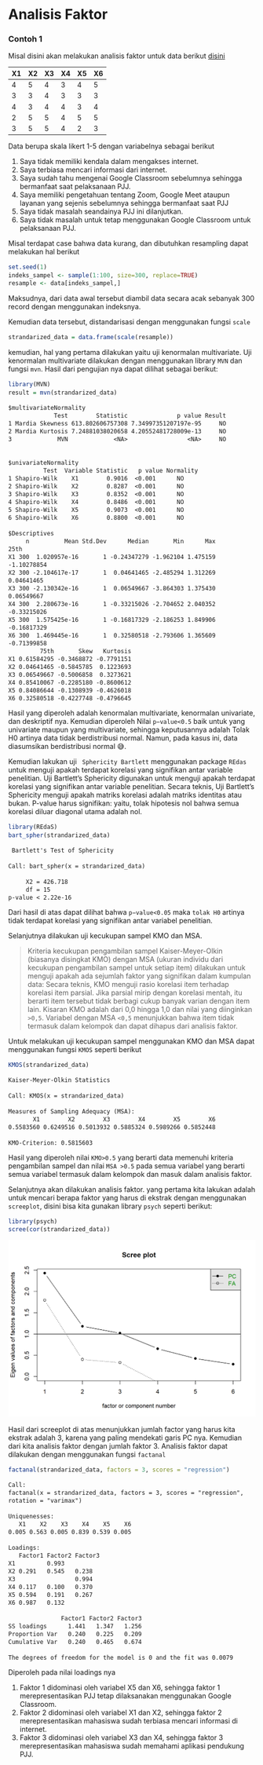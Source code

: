 # Analisis Faktor

### Contoh 1

Misal disini akan melakukan analisis faktor untuk data berikut [disini](./data_survery_pjj.csv)

|X1 |X2 |X3 |X4 |X5 |X6 |
|---|---|---|---|---|---|
|4  |5  |4  |3  |4  |5  |
|3  |3  |4  |3  |3  |3  |
|4  |3  |4  |4  |3  |4  |
|2  |5  |5  |4  |5  |5  |
|3  |5  |5  |4  |2  |3  |

Data berupa skala likert 1-5 dengan variabelnya sebagai berikut

1.	Saya tidak memiliki kendala dalam mengakses internet.
2.	Saya terbiasa mencari informasi dari internet.
3.	Saya sudah tahu mengenai Google Classroom sebelumnya sehingga bermanfaat saat pelaksanaan PJJ.
4.	Saya memiliki pengetahuan tentang Zoom, Google Meet ataupun layanan yang sejenis sebelumnya sehingga bermanfaat saat PJJ
5.	Saya tidak masalah seandainya PJJ ini dilanjutkan.
6.	Saya tidak masalah untuk tetap menggunakan Google Classroom untuk pelaksanaan PJJ.


Misal terdapat case bahwa data kurang, dan dibutuhkan resampling dapat melakukan hal berikut

```r
set.seed(1)
indeks_sampel <- sample(1:100, size=300, replace=TRUE)
resample <- data[indeks_sampel,]
```

Maksudnya, dari data awal tersebut diambil data secara acak sebanyak 300 record dengan menggunakan indeksnya.


Kemudian data tersebut, distandarisasi dengan menggunakan fungsi `scale`
```r
strandarized_data = data.frame(scale(resample))
```

kemudian, hal yang pertama dilakukan yaitu uji kenormalan multivariate. Uji kenormalan multivariate dilakukan dengan menggunakan library `MVN` dan fungsi  `mvn`. Hasil dari pengujian nya dapat dilihat sebagai berikut:
```r
library(MVN)
result = mvn(strandarized_data)
```

```
$multivariateNormality
             Test        Statistic              p value Result
1 Mardia Skewness 613.802606757308 7.34997351207197e-95     NO
2 Mardia Kurtosis 7.24881038020658 4.20552481728009e-13     NO
3             MVN             <NA>                 <NA>     NO


$univariateNormality
          Test  Variable Statistic   p value Normality
1 Shapiro-Wilk    X1        0.9016  <0.001      NO    
2 Shapiro-Wilk    X2        0.8287  <0.001      NO    
3 Shapiro-Wilk    X3        0.8352  <0.001      NO    
4 Shapiro-Wilk    X4        0.8486  <0.001      NO    
5 Shapiro-Wilk    X5        0.9073  <0.001      NO    
6 Shapiro-Wilk    X6        0.8800  <0.001      NO    

$Descriptives
     n          Mean Std.Dev      Median       Min      Max        25th
X1 300  1.020957e-16       1 -0.24347279 -1.962104 1.475159 -1.10278854
X2 300 -2.104617e-17       1  0.04641465 -2.485294 1.312269  0.04641465
X3 300 -2.130342e-16       1  0.06549667 -3.864303 1.375430  0.06549667
X4 300  2.280673e-16       1 -0.33215026 -2.704652 2.040352 -0.33215026
X5 300  1.575425e-16       1 -0.16817329 -2.186253 1.849906 -0.16817329
X6 300  1.469445e-16       1  0.32580518 -2.793606 1.365609 -0.71399858
         75th       Skew   Kurtosis
X1 0.61584295 -0.3468872 -0.7791151
X2 0.04641465 -0.5845785  0.1223693
X3 0.06549667 -0.5006858  0.3273621
X4 0.85410067 -0.2285180 -0.8600612
X5 0.84086644 -0.1308939 -0.4626018
X6 0.32580518 -0.4227748 -0.4796645
```

Hasil yang diperoleh adalah kenormalan multivariate, kenormalan univariate, dan deskriptif nya. Kemudian diperoleh Nilai `p−value<0.5` baik untuk yang univariate maupun yang multivariate, sehingga keputusannya adalah Tolak H0 artinya data tidak berdistribusi normal. Namun, pada kasus ini, data diasumsikan berdistribusi normal 😅.

Kemudian lakukan uji ` Sphericity Bartlett` menggunakan package `REdas` untuk menguji apakah terdapat korelasi yang signifikan antar variable penelitian. Uji Bartlett’s Sphericity digunakan untuk menguji apakah terdapat korelasi yang signifikan antar variable penelitian. Secara teknis, Uji Bartlett’s Sphericity menguji apakah matriks korelasi adalah matriks identitas atau bukan. P-value harus signifikan: yaitu, tolak hipotesis nol bahwa semua korelasi diluar diagonal utama adalah nol.

```r
library(REdaS)
bart_spher(strandarized_data)
```

```
 Bartlett's Test of Sphericity

Call: bart_spher(x = strandarized_data)

     X2 = 426.718
     df = 15
p-value < 2.22e-16
```

Dari hasil di atas dapat dilihat bahwa `p−value<0.05` maka `tolak H0` artinya tidak terdapat korelasi yang signifikan antar variabel penelitian.


Selanjutnya dilakukan uji kecukupan sampel KMO dan MSA.

> Kriteria kecukupan pengambilan sampel Kaiser-Meyer-Olkin (biasanya disingkat KMO) dengan MSA (ukuran individu dari kecukupan pengambilan sampel untuk setiap item) dilakukan untuk menguji apakah ada sejumlah faktor yang signifikan dalam kumpulan data:
> Secara teknis, KMO menguji rasio korelasi item terhadap korelasi item parsial. Jika parsial mirip dengan korelasi mentah, itu berarti item tersebut tidak berbagi cukup banyak varian dengan item lain.
> Kisaran KMO adalah dari 0,0 hingga 1,0 dan nilai yang diinginkan `>0,5`. Variabel dengan MSA `<0,5` menunjukkan bahwa item tidak termasuk dalam kelompok dan dapat dihapus dari analisis faktor.

Untuk melakukan uji kecukupan sampel menggunakan KMO dan MSA dapat menggunakan fungsi `KMOS` seperti berikut

```r
KMOS(strandarized_data)
```

```
Kaiser-Meyer-Olkin Statistics

Call: KMOS(x = strandarized_data)

Measures of Sampling Adequacy (MSA):
       X1        X2        X3        X4        X5        X6 
0.5583560 0.6249516 0.5013932 0.5885324 0.5989266 0.5852448 

KMO-Criterion: 0.5815603
```

Hasil yang diperoleh nilai `KMO>0.5` yang berarti data memenuhi kriteria pengambilan sampel dan nilai `MSA >0.5`  pada semua variabel yang berarti semua variabel termasuk dalam kelompok dan masuk dalam analisis faktor.

Selanjutnya akan dilakukan analisis faktor. yang pertama kita lakukan adalah untuk mencari berapa faktor yang harus di ekstrak dengan menggunakan `screeplot`, disini bisa kita gunakan library `psych` seperti berikut:

```r
library(psych)
scree(cor(strandarized_data))
```

![screeplot](./img/screeplot.jpeg)

Hasil dari screeplot di atas menunjukkan jumlah factor yang harus kita ekstrak adalah 3, karena yang paling mendekati garis PC nya. Kemudian dari kita analisis faktor dengan jumlah faktor 3. Analisis faktor dapat dilakukan dengan menggunakan fungsi `factanal`

```r
factanal(strandarized_data, factors = 3, scores = "regression")
```

```
Call:
factanal(x = strandarized_data, factors = 3, scores = "regression",     rotation = "varimax")

Uniquenesses:
   X1    X2    X3    X4    X5    X6 
0.005 0.563 0.005 0.839 0.539 0.005 

Loadings:
   Factor1 Factor2 Factor3
X1         0.993          
X2 0.291   0.545   0.238  
X3                 0.994  
X4 0.117   0.100   0.370  
X5 0.594   0.191   0.267  
X6 0.987   0.132          

               Factor1 Factor2 Factor3
SS loadings      1.441   1.347   1.256
Proportion Var   0.240   0.225   0.209
Cumulative Var   0.240   0.465   0.674

The degrees of freedom for the model is 0 and the fit was 0.0079
```

Diperoleh pada nilai loadings nya

1. Faktor 1 didominasi oleh variabel X5 dan X6, sehingga faktor 1 merepresentasikan PJJ tetap dilaksanakan menggunakan Google Classroom.
2. Faktor 2 didominasi oleh variabel X1 dan X2, sehingga faktor 2 merepresentasikan mahasiswa sudah terbiasa mencari informasi di internet.
3. Faktor 3 didominasi oleh variabel X3 dan X4, sehingga faktor 3 merepresentasikan mahasiswa sudah memahami aplikasi pendukung PJJ.

